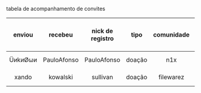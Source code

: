 tabela de acompanhamento de convites

| enviou | recebeu | nick de registro | tipo | comunidade | enviado | recebido | pode pedir outro convite? | status | observações |
| :---: | :---: |  :---: |  :---: |  :---: |  :---: |  :---: |  :---: |  :---: |  :---: |
| ÜиkиØωи | PauloAfonso | PauloAfonso | doação | n1x | 01.01.20 | 02.01.20 | sim | tudo certo | - |
| xando | kowalski | sullivan | doação | filewarez | 01.01.20 | 01.01.2020 | não | tudo errado | [observação](/tabeladeconvites_observacoes.md) |
